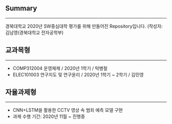 ## Summary
-----------------------------------------
경북대학교 2020년 SW중심대학 평가를 위해 만들어진 Repository입니다. 
(작성자: 김남영(경북대학교 전자공학부)



## 교과목형
----------------------
+ COMP312004 운영체제 / 2020년 1학기 / 탁병철
+ ELEC101003 연구지도 및 연구윤리 / 2020년 1학기 ~ 2학기 / 김민영

## 자율과제형
---------------------
+ CNN+LSTM을 활용한 CCTV 영상 속 범죄 예측 모델 구현
+ 과제 수행 기간: 2020년 11월 ~ 진행중
